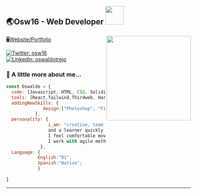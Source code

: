 <h2> 🌏Osw16 - Web Developer <img src="https://media0.giphy.com/media/llQMjpdCwjdrVGzz1d/giphy.gif?cid=ecf05e47boiaj7yub4bp2xel5aobyl5k0feocfb7r0h34dpn&rid=giphy.gif&ct=s" width="50"></h2>




<img align='right' src="https://media1.giphy.com/media/xTiTnxpQ3ghPiB2Hp6/giphy.gif?cid=790b76111bc8acbaefb00b8d7c9fb48ebfc2fd1a40b140ea&rid=giphy.gif&ct=g" width="230">

🖥[Website/Portfolio]([http://oswdev.info](https://blog-cosmic.vercel.app/))


[![Twitter: osw16](https://img.shields.io/twitter/follow/osw16?style=social)](https://twitter.com/Osw16)
[![Linkedin: oswaldotrejo](https://img.shields.io/badge/-OswaldoTrejo-blue?style=flat-square&logo=Linkedin&logoColor=white&link=https://www.linkedin.com/in/oswaldo-trejo/)](https://www.linkedin.com/in/oswaldo-trejo/)



### 🔋 A little more about me...  

```javascript
const Oswaldo = {
  code: [Javascript, HTML, CSS, Solidity, SQL],
  tools: [React,Tailwind,Thirdweb, HardHat, D3js],
  addingNewSkills: {
              design:["Photoshop", "Figma"];
           },
  personality: {
                i_am: "creative, team worker, proactive 
                and a learner quickly person. 
                I feel comfortable moving between 320px and 1920px. 
                I work with agile methodology and git flow."
             },
  Language: {
            English:"B1",
            Spanish:"Native";
            }
  
}
```


---


